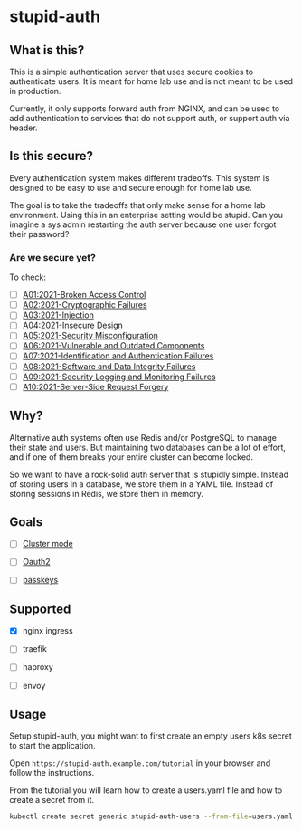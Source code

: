 # stupid-auth

## What is this?

This is a simple authentication server that uses secure cookies to authenticate users. It is meant for home lab use and is not meant to be used in production.

Currently, it only supports forward auth from NGINX, and can be used to add authentication to services that do not support auth, or support auth via header.

## Is this secure?

Every authentication system makes different tradeoffs. This system is designed to be easy to use and secure enough for home lab use.

The goal is to take the tradeoffs that only make sense for a home lab environment. Using this in an enterprise setting would be stupid. Can you imagine a sys admin restarting the auth server because one user forgot their password?

### Are we secure yet?

To check:

- [ ] [A01:2021-Broken Access Control](https://owasp.org/Top10/A01_2021-Broken_Access_Control/)
- [ ] [A02:2021-Cryptographic Failures](https://owasp.org/Top10/A02_2021-Cryptographic_Failures/)
- [ ] [A03:2021-Injection](https://owasp.org/Top10/A03_2021-Injection/)
- [ ] [A04:2021-Insecure Design](https://owasp.org/Top10/A04_2021-Insecure_Design/)
- [ ] [A05:2021-Security Misconfiguration](https://owasp.org/Top10/A05_2021-Security_Misconfiguration/)
- [ ] [A06:2021-Vulnerable and Outdated Components](https://owasp.org/Top10/A06_2021-Vulnerable_and_Outdated_Components/)
- [ ] [A07:2021-Identification and Authentication Failures](https://owasp.org/Top10/A07_2021-Identification_and_Authentication_Failures/)
- [ ] [A08:2021-Software and Data Integrity Failures](https://owasp.org/Top10/A08_2021-Software_and_Data_Integrity_Failures/)
- [ ] [A09:2021-Security Logging and Monitoring Failures](https://owasp.org/Top10/A09_2021-Security_Logging_and_Monitoring_Failures/)
- [ ] [A10:2021-Server-Side Request Forgery](https://owasp.org/Top10/A10_2021-Server-Side_Request_Forgery_%28SSRF%29/)

## Why?

Alternative auth systems often use Redis and/or PostgreSQL to manage their state and users. But maintaining two databases can be a lot of effort, and if one of them breaks your entire cluster can become locked.

So we want to have a rock-solid auth server that is stupidly simple. Instead of storing users in a database, we store them in a YAML file. Instead of storing sessions in Redis, we store them in memory. 

## Goals

- [ ] [Cluster mode](https://github.com/whazor/stupid-auth/issues/4)
- [ ] [Oauth2](https://github.com/whazor/stupid-auth/issues/5)
- [ ] [passkeys](https://github.com/whazor/stupid-auth/issues/6)


## Supported

- [x] nginx ingress
- [ ] traefik
- [ ] haproxy
- [ ] envoy


## Usage

Setup stupid-auth, you might want to first create an empty users k8s secret to start the application.

Open `https://stupid-auth.example.com/tutorial` in your browser and follow the instructions.

From the tutorial you will learn how to create a users.yaml file and how to create a secret from it.

```bash
kubectl create secret generic stupid-auth-users --from-file=users.yaml
```
